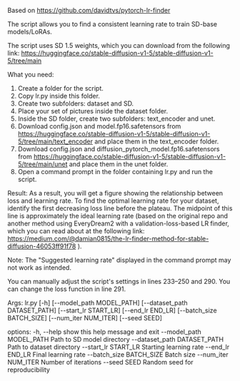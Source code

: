 Based on https://github.com/davidtvs/pytorch-lr-finder

The script allows you to find a consistent learning rate to train SD-base models/LoRAs.

The script uses SD 1.5 weights, which you can download from the following link:
https://huggingface.co/stable-diffusion-v1-5/stable-diffusion-v1-5/tree/main

What you need:
1. Create a folder for the script.
2. Copy lr.py inside this folder.
3. Create two subfolders: dataset and SD.
4. Place your set of pictures inside the dataset folder.
5. Inside the SD folder, create two subfolders: text_encoder and unet.
6. Download config.json and model.fp16.safetensors from https://huggingface.co/stable-diffusion-v1-5/stable-diffusion-v1-5/tree/main/text_encoder and place them in the text_encoder folder.
7. Download config.json and diffusion_pytorch_model.fp16.safetensors from https://huggingface.co/stable-diffusion-v1-5/stable-diffusion-v1-5/tree/main/unet and place them in the unet folder.
8. Open a command prompt in the folder containing lr.py and run the script.

Result:
As a result, you will get a figure showing the relationship between loss and learning rate. To find the optimal learning rate for your dataset, identify the first decreasing loss line before the plateau. The midpoint of this line is approximately the ideal learning rate (based on the original repo and another method using EveryDream2 with a validation-loss-based LR finder, which you can read about at the following link:
https://medium.com/@damian0815/the-lr-finder-method-for-stable-diffusion-46053ff91f78 ).

Note: The "Suggested learning rate" displayed in the command prompt may not work as intended.

You can manually adjust the script's settings in lines 233–250 and 290. You can change the loss function in line 291.

Args: lr.py [-h] [--model_path MODEL_PATH] [--dataset_path DATASET_PATH] [--start_lr START_LR] [--end_lr END_LR]
             [--batch_size BATCH_SIZE] [--num_iter NUM_ITER] [--seed SEED]

options:
  -h, --help            show this help message and exit
  --model_path MODEL_PATH
                        Path to SD model directory
  --dataset_path DATASET_PATH
                        Path to dataset directory
  --start_lr START_LR   Starting learning rate
  --end_lr END_LR       Final learning rate
  --batch_size BATCH_SIZE
                        Batch size
  --num_iter NUM_ITER   Number of iterations
  --seed SEED           Random seed for reproducibility
